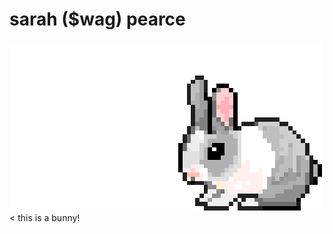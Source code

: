 # sarah ($wag) pearce
![](https://github.com/sarahxpearce/sarahxpearce.github.io/blob/main/%20.gif)
    < this is a bunny!
